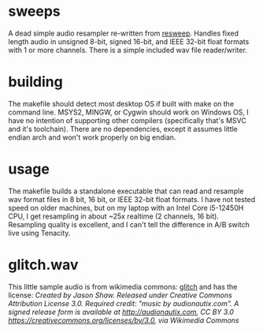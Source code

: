 # sweeps
A dead simple audio resampler re-written from [resweep](https://github.com/SmileTheory/resweep). Handles fixed length
audio in unsigned 8-bit, signed 16-bit, and IEEE 32-bit float formats with 1 or more channels. There is a simple included
wav file reader/writer.

# building
The makefile should detect most desktop OS if built with make on the command line. MSYS2, MINGW, or Cygwin should work
on Windows OS, I have no intention of supporting other compilers (specifically that's MSVC and it's toolchain). There
are no dependencies, except it assumes little endian arch and won't work properly on big endian.

# usage
The makefile builds a standalone executable that can read and resample wav format files in 8 bit, 16 bit, or 
IEEE 32-bit float formats. I have not tested speed on older machines, but on my laptop with an Intel Core i5-12450H
CPU, I get resampling in about ~25x realtime (2 channels, 16 bit). Resampling quality is excellent, and I can't
tell the difference in A/B switch live using Tenacity.

# glitch.wav
This little sample audio is from wikimedia commons: [glitch](https://commons.wikimedia.org/wiki/File:Audionautix-com-ccby-glitch.mp3)
and has the license: *Created by Jason Shaw. Released under Creative Commons Attribution License 3.0. Required credit: "music by audionautix.com". A signed release form is available at http://audionautix.com, CC BY 3.0 <https://creativecommons.org/licenses/by/3.0>, via Wikimedia Commons*